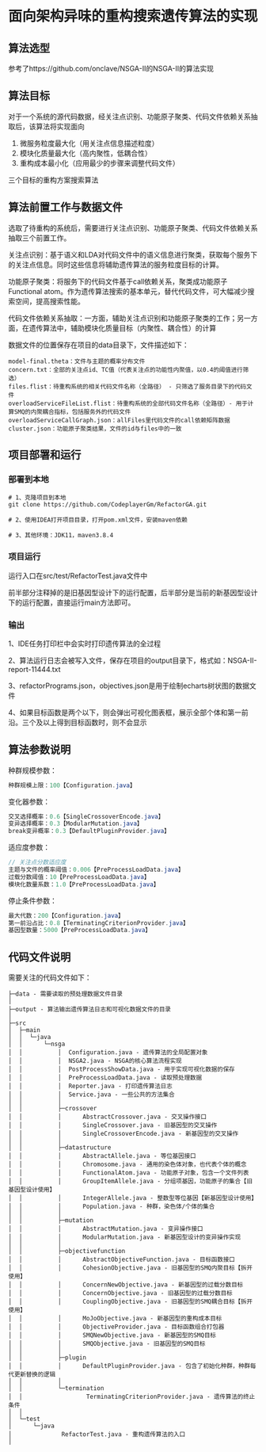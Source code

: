 # 面向架构异味的重构搜索遗传算法的实现

## 算法选型

参考了https://github.com/onclave/NSGA-II的NSGA-II的算法实现



## 算法目标

对于一个系统的源代码数据，经关注点识别、功能原子聚类、代码文件依赖关系抽取后，该算法将实现面向

1. 微服务粒度最大化（用关注点信息描述粒度）
2. 模块化质量最大化（高内聚性，低耦合性）
3. 重构成本最小化（应用最少的步骤来调整代码文件）

三个目标的重构方案搜索算法



## 算法前置工作与数据文件

选取了待重构的系统后，需要进行关注点识别、功能原子聚类、代码文件依赖关系抽取三个前置工作。

关注点识别：基于语义和LDA对代码文件中的语义信息进行聚类，获取每个服务下的关注点信息。同时这些信息将辅助遗传算法的服务粒度目标的计算。

功能原子聚类：将服务下的代码文件基于call依赖关系，聚类成功能原子Functional atom。作为遗传算法搜索的基本单元，替代代码文件，可大幅减少搜索空间，提高搜索性能。

代码文件依赖关系抽取：一方面，辅助关注点识别和功能原子聚类的工作；另一方面，在遗传算法中，辅助模块化质量目标（内聚性、耦合性）的计算

数据文件的位置保存在项目的data目录下，文件描述如下：

```shell
model-final.theta：文件与主题的概率分布文件
concern.txt：全部的关注点id、TC值（代表关注点的功能性内聚值，以0.4的阈值进行筛选）
files.flist：待重构系统的相关代码文件名称（全路径） - 只筛选了服务目录下的代码文件
overloadServiceFileList.flist：待重构系统的全部代码文件名称（全路径）- 用于计算SMQ的内聚耦合指标，包括服务外的代码文件
overloadServiceCallGraph.json：allFiles里代码文件的call依赖矩阵数据
cluster.json：功能原子聚类结果，文件的id与files中的一致

```



## 项目部署和运行

### 部署到本地

```shell
# 1、克隆项目到本地
git clone https://github.com/CodeplayerGm/RefactorGA.git

# 2、使用IDEA打开项目目录，打开pom.xml文件，安装maven依赖

# 3、其他环境：JDK11，maven3.8.4
```



### 项目运行

运行入口在src/test/RefactorTest.java文件中

前半部分注释掉的是旧基因型设计下的运行配置，后半部分是当前的新基因型设计下的运行配置，直接运行main方法即可。



### 输出

1、IDE任务打印栏中会实时打印遗传算法的全过程

2、算法运行日志会被写入文件，保存在项目的output目录下，格式如：NSGA-II-report-11444.txt

3、refactorPrograms.json，objectives.json是用于绘制echarts树状图的数据文件

4、如果目标函数是两个以下，则会弹出可视化图表框，展示全部个体和第一前沿。三个及以上得到目标函数时，则不会显示



## 算法参数说明

种群规模参数：

```java
种群规模上限：100【Configuration.java】
```

变化器参数：

```java
交叉选择概率：0.6【SingleCrossoverEncode.java】
变异选择概率：0.3【ModularMutation.java】
break变异概率：0.3【DefaultPluginProvider.java】
```

适应度参数：

```java
// 关注点分数适应度
主题与文件的概率阈值：0.006【PreProcessLoadData.java】
过载分数阈值：10【PreProcessLoadData.java】
模块化数量系数：1.0【PreProcessLoadData.java】
```

停止条件参数：

```java
最大代数：200【Configuration.java】
第一前沿占比：0.8【TerminatingCriterionProvider.java】
基因型数量：5000【PreProcessLoadData.java】
```



## 代码文件说明

需要关注的代码文件如下：

```shell
├─data - 需要读取的预处理数据文件目录
│      
├─output - 算法输出遗传算法日志和可视化数据文件的目录
│      
├─src
│  ├─main
│  │  └─java
│  │      └─nsga
│  │          │  Configuration.java - 遗传算法的全局配置对象
│  │          │  NSGA2.java - NSGA的核心算法流程实现
│  │          │  PostProcessShowData.java - 用于实现可视化数据的保存
│  │          │  PreProcessLoadData.java - 读取预处理数据
│  │          │  Reporter.java - 打印遗传算法日志
│  │          │  Service.java - 一些公共的方法集合
│  │          │  
│  │          ├─crossover
│  │          │      AbstractCrossover.java - 交叉操作接口
│  │          │      SingleCrossover.java - 旧基因型的交叉操作
│  │          │      SingleCrossoverEncode.java - 新基因型的交叉操作
│  │          │      
│  │          ├─datastructure
│  │          │      AbstractAllele.java - 等位基因接口
│  │          │      Chromosome.java - 通用的染色体对象，也代表个体的概念
│  │          │      FunctionalAtom.java - 功能原子对象，包含一个文件列表
│  │          │      GroupItemAllele.java - 分组项基因，功能原子的集合【旧基因型设计使用】
│  │          │      IntegerAllele.java - 整数型等位基因【新基因型设计使用】
│  │          │      Population.java - 种群，染色体/个体的集合
│  │          │      
│  │          ├─mutation
│  │          │      AbstractMutation.java - 变异操作接口
│  │          │      ModularMutation.java - 新基因型设计的变异操作实现
│  │          │      
│  │          ├─objectivefunction
│  │          │      AbstractObjectiveFunction.java - 目标函数接口
│  │          │      CohesionObjective.java - 旧基因型的SMQ内聚目标【拆开使用】
│  │          │      ConcernNewObjective.java - 新基因型的过载分数目标
│  │          │      ConcernObjective.java - 旧基因型的过载分数目标
│  │          │      CouplingObjective.java - 旧基因型的SMQ耦合目标【拆开使用】
│  │          │      MoJoObjective.java - 新基因型的重构成本目标
│  │          │      ObjectiveProvider.java - 目标函数组合打包器
│  │          │      SMQNewObjective.java - 新基因型的SMQ目标
│  │          │      SMQObjective.java - 旧基因型的SMQ目标
│  │          │      
│  │          ├─plugin
│  │          │      DefaultPluginProvider.java - 包含了初始化种群，种群每代更新替换的逻辑
│  │          │      
│  │          └─termination
│  │                  TerminatingCriterionProvider.java - 遗传算法的终止条件
│  │                  
│  └─test
│      └─java
│              RefactorTest.java - 重构遗传算法的入口
│        
```











